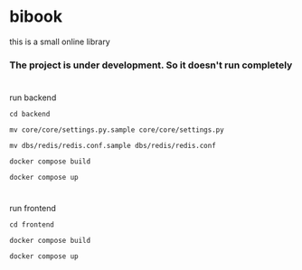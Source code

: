 # bibook

this is a small online library 

### The project is under development. So it doesn't run completely

#

run backend  

```cd backend ```

```mv core/core/settings.py.sample core/core/settings.py```

```mv dbs/redis/redis.conf.sample dbs/redis/redis.conf```

```docker compose build ```

```docker compose up ```

#

run frontend 

```cd frontend ```

```docker compose build ```

```docker compose up ```
